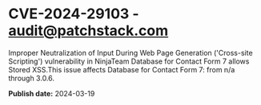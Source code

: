 # CVE-2024-29103 - audit@patchstack.com

Improper Neutralization of Input During Web Page Generation ('Cross-site Scripting') vulnerability in NinjaTeam Database for Contact Form 7 allows Stored XSS.This issue affects Database for Contact Form 7: from n/a through 3.0.6.



**Publish date:** 2024-03-19
